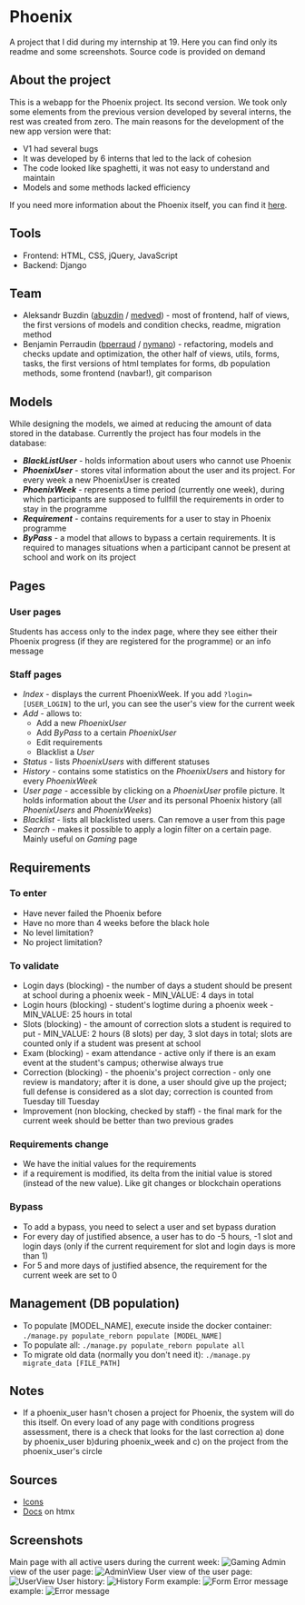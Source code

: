 # Phoenix
A project that I did during my internship at 19. Here you can find only its readme and some screenshots. Source code is provided on demand

## About the project
This is a webapp for the Phoenix project. Its second version. We took only some elements from the previous version developed by several interns, the rest was created from zero. The main reasons for the development of the new app version were that:
* V1 had several bugs
* It was developed by 6 interns that led to the lack of cohesion
* The code looked like spaghetti, it was not easy to understand and maintain
* Models and some methods lacked efficiency

If you need more information about the Phoenix itself, you can find it [here](https://man.s19.be/view/pedago/phoenix/).

## Tools
* Frontend: HTML, CSS, jQuery, JavaScript
* Backend: Django

## Team
* Aleksandr Buzdin ([abuzdin](https://profile.intra.42.fr/users/abuzdin) / [medved](https://profile.intra.42.fr/users/medved)) - most of frontend, half of views, the first versions of models and condition checks, readme, migration method
* Benjamin Perraudin ([bperraud](https://profile.intra.42.fr/users/bperraud) / [nymano](https://profile.intra.42.fr/users/nymano)) - refactoring, models and checks update and optimization, the other half of views, utils, forms, tasks, the first versions of html templates for forms, db population methods, some frontend (navbar!), git comparison

## Models
While designing the models, we aimed at reducing the amount of data stored in the database. Currently the project has four models in the database:
* ***BlackListUser*** - holds information about users who cannot use Phoenix
* ***PhoenixUser*** - stores vital information about the user and its project. For every week a new PhoenixUser is created
* ***PhoenixWeek*** - represents a time period (currently one week), during which participants are supposed to fullfill the requirements in order to stay in the programme
* ***Requirement*** - contains requirements for a user to stay in Phoenix programme
* ***ByPass*** - a model that allows to bypass a certain requirements. It is required to manages situations when a participant cannot be present at school and work on its project

## Pages
### User pages
Students has access only to the index page, where they see either their Phoenix progress (if they are registered for the programme) or an info message

### Staff pages
* *Index* - displays the current PhoenixWeek. If you add `?login=[USER_LOGIN]` to the url, you can see the user's view for the current week
* *Add* - allows to:
  - Add a new *PhoenixUser*
  - Add *ByPass* to a certain *PhoenixUser*
  - Edit requirements
  - Blacklist a *User*
* *Status* - lists *PhoenixUsers* with different statuses
* *History* - contains some statistics on the *PhoenixUsers* and history for every *PhoenixWeek*
* *User page* - accessible by clicking on a *PhoenixUser* profile picture. It holds information about the *User* and its personal Phoenix history (all *PhoenixUsers* and *PhoenixWeeks*)
* *Blacklist* - lists all blacklisted users. Can remove a user from this page
* *Search* - makes it possible to apply a login filter on a certain page. Mainly useful on *Gaming* page

## Requirements

### To enter
* Have never failed the Phoenix before
* Have no more than 4 weeks before the black hole
* No level limitation?
* No project limitation?

### To validate
* Login days (blocking) - the number of days a student should be present at school during a phoenix week - MIN_VALUE: 4 days in total
* Login hours (blocking) - student's logtime during a phoenix week - MIN_VALUE: 25 hours in total
* Slots (blocking) - the amount of correction slots a student is required to put - MIN_VALUE: 2 hours (8 slots) per day, 3 slot days in total; slots are counted only if a student was present at school
* Exam (blocking) - exam attendance - active only if there is an exam event at the student's campus; otherwise always true
* Correction (blocking) - the phoenix's project correction - only one review is mandatory; after it is done, a user should give up the project; full defense is considered as a slot day; correction is counted from Tuesday till Tuesday
* Improvement (non blocking, checked by staff) - the final mark for the current week should be better than two previous grades

### Requirements change
* We have the initial values for the requirements
* if a requirement is modified, its delta from the initial value is stored (instead of the new value). Like git changes or blockchain operations

### Bypass
* To add a bypass, you need to select a user and set bypass duration
* For every day of justified absence, a user has to do -5 hours, -1 slot and login days (only if the current requirement for slot and login days is more than 1)
* For 5 and more days of justified absence, the requirement for the current week are set to 0

## Management (DB population)
* To populate [MODEL_NAME], execute inside the docker container: `./manage.py populate_reborn populate [MODEL_NAME]`
* To populate all: `./manage.py populate_reborn populate all`
* To migrate old data (normally you don't need it): `./manage.py migrate_data [FILE_PATH]`

## Notes
* If a phoenix_user hasn't chosen a project for Phoenix, the system will do this itself. On every load of any page with conditions progress assessment, there is a check that looks for the last correction a) done by phoenix_user b)during phoenix_week and c) on the project from the phoenix_user's circle

## Sources
* [Icons](https://icon-sets.iconify.design/)
* [Docs](https://htmx.org/docs/) on htmx

## Screenshots
Main page with all active users during the current week:
![Gaming](https://github.com/baltsaros/phoenix/blob/main/pics/gaming.jpeg)
Admin view of the user page:
![AdminView](https://github.com/baltsaros/phoenix/blob/main/pics/userPageAdminView.jpeg)
User view of the user page:
![UserView](https://github.com/baltsaros/phoenix/blob/main/pics/userPage.jpeg)
User history:
![History](https://github.com/baltsaros/phoenix/blob/main/pics/history.jpeg)
Form example:
![Form](https://github.com/baltsaros/phoenix/blob/main/pics/form.jpeg)
Error message example:
![Error message](https://github.com/baltsaros/phoenix/blob/main/pics/errorMsg.jpeg)
